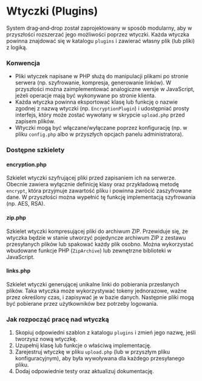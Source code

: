 # Wtyczki (Plugins)

System drag‑and‑drop został zaprojektowany w sposób modularny, aby w przyszłości
rozszerzać jego możliwości poprzez wtyczki. Każda wtyczka powinna znajdować
się w katalogu `plugins` i zawierać własny plik (lub pliki) z logiką.

### Konwencja

- Pliki wtyczek napisane w PHP służą do manipulacji plikami po stronie
  serwera (np. szyfrowanie, kompresja, generowanie linków). W przyszłości
  można zaimplementować analogiczne wersje w JavaScript, jeżeli operacje
  mają być wykonywane po stronie klienta.
- Każda wtyczka powinna eksportować klasę lub funkcję o nazwie zgodnej z
  nazwą wtyczki (np. `EncryptionPlugin`) i udostępniać prosty interfejs,
  który może zostać wywołany w skrypcie `upload.php` przed zapisem plików.
- Wtyczki mogą być włączane/wyłączane poprzez konfigurację (np. w pliku
  `config.php` albo w przyszłych opcjach panelu administratora).

### Dostępne szkielety

#### encryption.php

Szkielet wtyczki szyfrującej pliki przed zapisaniem ich na serwerze. Obecnie
zawiera wyłącznie definicję klasy oraz przykładową metodę `encrypt`, która
przyjmuje zawartość pliku i powinna zwrócić zaszyfrowane dane. W przyszłości
można wypełnić tę funkcję implementacją szyfrowania (np. AES, RSA).

#### zip.php

Szkielet wtyczki kompresującej pliki do archiwum ZIP. Przewiduje się,
że wtyczka będzie w stanie utworzyć pojedyncze archiwum ZIP z zestawu
przesyłanych plików lub spakować każdy plik osobno. Można wykorzystać
wbudowane funkcje PHP (`ZipArchive`) lub zewnętrzne biblioteki w JavaScript.

#### links.php

Szkielet wtyczki generującej unikalne linki do pobierania przesłanych
plików. Taka wtyczka może wykorzystywać tokeny jednorazowe, ważne przez
określony czas, i zapisywać je w bazie danych. Następnie pliki mogą być
pobierane przez użytkowników bez potrzeby logowania.

### Jak rozpocząć pracę nad wtyczką

1. Skopiuj odpowiedni szablon z katalogu `plugins` i zmień jego nazwę,
   jeśli tworzysz nową wtyczkę.
2. Uzupełnij klasę lub funkcje o właściwą implementację.
3. Zarejestruj wtyczkę w pliku `upload.php` (lub w przyszłym pliku
   konfiguracyjnym), aby była wywoływana dla każdego przesyłanego pliku.
4. Dodaj odpowiednie testy oraz aktualizuj dokumentację.